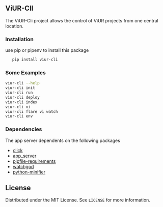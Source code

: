 ## ViUR-ClI

The ViUR-Cli project allows the control of ViUR projects from one central location.

### Installation

use pip or pipenv to install this package

 ```sh
    pip install viur-cli
   ```

### Some Examples

 ```sh 
 viur-cli --help
 viur-cli init
 viur-cli run
 viur-cli deploy
 viur-cli index
 viur-cli vi
 viur-cli flare vi watch
 viur-cli env
 ```

### Dependencies

The app server dependents on the following packages

* [click](https://click.palletsprojects.com/)
* [app_server](https://github.com/XeoN-GHMB/app_server)
* [pipfile-requirements](https://github.com/frostming/pipfile-requirements)
* [watchgod](https://github.com/samuelcolvin/watchgod)
* [python-minifier](https://github.com/dflook/python-minifier)

## License

Distributed under the MIT License. See `LICENSE` for more information.
